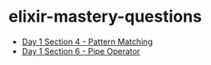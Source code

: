 # elixir-mastery-questions

* [Day 1 Section 4 - Pattern Matching](1_04_pattern_matching.md)
* [Day 1 Section 6 - Pipe Operator](1_06_pipe_operator.md)
